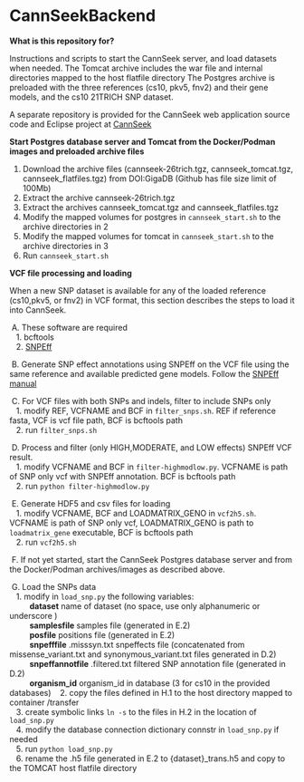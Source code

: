 # CannSeekBackend


**What is this repository for?**

Instructions and scripts to start the CannSeek server, and load datasets when needed. 
The Tomcat archive includes the war file and internal directories mapped to the host flatfile directory
The Postgres archive is preloaded with the three references (cs10, pkv5, fnv2) and their gene models, and the cs10 21TRICH SNP dataset.

A separate repository is provided for the CannSeek web application source code and Eclipse project at [CannSeek](https://bitbucket.org/irridev/iric_portal/src/CannSeek)


**Start Postgres database server and Tomcat from the Docker/Podman images and preloaded archive files**

1. Download the archive files (cannseek-26trich.tgz, cannseek_tomcat.tgz, cannseek_flatfiles.tgz) from DOI:GigaDB (Github has file size limit of 100Mb)
2. Extract the archive cannseek-26trich.tgz
3. Extract the archives cannseek_tomcat.tgz and cannseek_flatfiles.tgz  
4. Modify the mapped volumes for postgres  in ``cannseek_start.sh`` to the archive directories in 2  
5. Modify the mapped volumes for tomcat in ``cannseek_start.sh`` to the archive directories in 3  
6. Run ``cannseek_start.sh``  


**VCF file processing and loading**

When a new SNP dataset is available for any of the loaded reference (cs10,pkv5, or fnv2) in VCF format, this section describes the steps to load it into CannSeek.

&nbsp;A. These software are required  
&nbsp;&nbsp;&nbsp;1. bcftools  
&nbsp;&nbsp;&nbsp;2. [SNPEff](https://pcingola.github.io/SnpEff/)    

&nbsp;B. Generate SNP effect annotations using SNPEff on the VCF file using the same reference and available predicted gene models. Follow the [SNPEff manual](https://pcingola.github.io/SnpEff/snpeff/running)

&nbsp;C. For VCF files with both SNPs and indels, filter to include SNPs only    
&nbsp;&nbsp;&nbsp;1. modify REF, VCFNAME and BCF in ``filter_snps.sh``. REF if reference fasta, VCF is vcf file path, BCF is bcftools path  
&nbsp;&nbsp;&nbsp;2. run ``filter_snps.sh``  
	
&nbsp;D. Process and filter (only HIGH,MODERATE, and LOW effects) SNPEff VCF result.  
&nbsp;&nbsp;&nbsp;1. modify VCFNAME and BCF in ``filter-highmodlow.py``. VCFNAME is path of SNP only vcf with SNPEff annotation. BCF is bcftools path  
&nbsp;&nbsp;&nbsp;2. run ``python filter-highmodlow.py``  
	
&nbsp;E. Generate HDF5 and csv files for loading  
&nbsp;&nbsp;&nbsp;1. modify VCFNAME, BCF and LOADMATRIX\_GENO in ``vcf2h5.sh``. VCFNAME is path of SNP only vcf, LOADMATRIX_GENO is path to ``loadmatrix_gene`` executable,  BCF is bcftools path  
&nbsp;&nbsp;&nbsp;2. run ``vcf2h5.sh``

	
&nbsp;F. If not yet started, start the CannSeek Postgres database server and from the Docker/Podman archives/images as described above.   


&nbsp;G. Load the SNPs data  
&nbsp;&nbsp;&nbsp;1. modify in ``load_snp.py`` the following variables:    
&nbsp;&nbsp;&nbsp;&nbsp;&nbsp;&nbsp;&nbsp;&nbsp;&nbsp;**dataset**  name of dataset (no space, use only alphanumeric or underscore )  
&nbsp;&nbsp;&nbsp;&nbsp;&nbsp;&nbsp;&nbsp;&nbsp;&nbsp;**samplesfile** samples file  (generated in E.2)  
&nbsp;&nbsp;&nbsp;&nbsp;&nbsp;&nbsp;&nbsp;&nbsp;&nbsp;**posfile** positions file (generated in E.2)  
&nbsp;&nbsp;&nbsp;&nbsp;&nbsp;&nbsp;&nbsp;&nbsp;&nbsp;**snpefffile** .misssyn.txt snpeffects file (concatenated from missense_variant.txt and synonymous_variant.txt files generated in D.2)   
&nbsp;&nbsp;&nbsp;&nbsp;&nbsp;&nbsp;&nbsp;&nbsp;&nbsp;**snpeffannotfile** .filtered.txt filtered SNP annotation file (generated in D.2)   
&nbsp;&nbsp;&nbsp;&nbsp;&nbsp;&nbsp;&nbsp;&nbsp;&nbsp;**organism_id** organism_id in database (3 for cs10 in the provided databases) 
&nbsp;&nbsp;&nbsp;2. copy the files defined in H.1 to the host directory mapped to container /transfer  
&nbsp;&nbsp;&nbsp;3. create symbolic links ``ln -s`` to the files in H.2 in the location of ``load_snp.py``    
&nbsp;&nbsp;&nbsp;4. modify the database connection dictionary connstr in ``load_snp.py`` if needed  
&nbsp;&nbsp;&nbsp;5. run ``python load_snp.py``	    
&nbsp;&nbsp;&nbsp;6. rename the .h5 file generated in E.2 to {dataset}_trans.h5 and copy to the TOMCAT host flatfile directory 	
	
